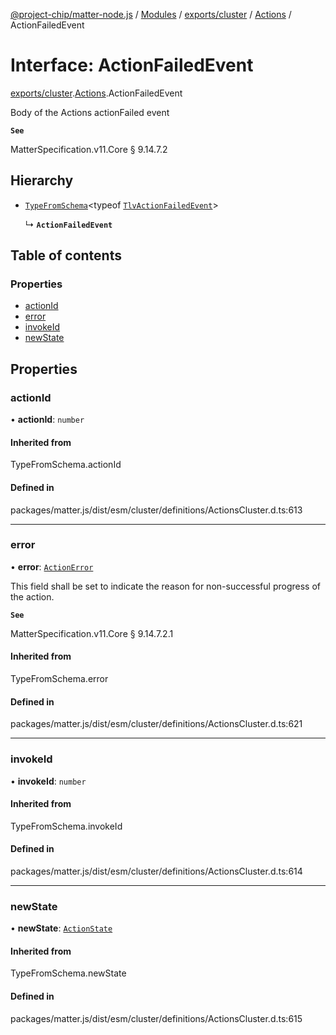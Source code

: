 [@project-chip/matter-node.js](../README.md) / [Modules](../modules.md) / [exports/cluster](../modules/exports_cluster.md) / [Actions](../modules/exports_cluster.Actions.md) / ActionFailedEvent

# Interface: ActionFailedEvent

[exports/cluster](../modules/exports_cluster.md).[Actions](../modules/exports_cluster.Actions.md).ActionFailedEvent

Body of the Actions actionFailed event

**`See`**

MatterSpecification.v11.Core § 9.14.7.2

## Hierarchy

- [`TypeFromSchema`](../modules/exports_tlv.md#typefromschema)\<typeof [`TlvActionFailedEvent`](../modules/exports_cluster.Actions.md#tlvactionfailedevent)\>

  ↳ **`ActionFailedEvent`**

## Table of contents

### Properties

- [actionId](exports_cluster.Actions.ActionFailedEvent.md#actionid)
- [error](exports_cluster.Actions.ActionFailedEvent.md#error)
- [invokeId](exports_cluster.Actions.ActionFailedEvent.md#invokeid)
- [newState](exports_cluster.Actions.ActionFailedEvent.md#newstate)

## Properties

### actionId

• **actionId**: `number`

#### Inherited from

TypeFromSchema.actionId

#### Defined in

packages/matter.js/dist/esm/cluster/definitions/ActionsCluster.d.ts:613

___

### error

• **error**: [`ActionError`](../enums/exports_cluster.Actions.ActionError.md)

This field shall be set to indicate the reason for non-successful progress of the action.

**`See`**

MatterSpecification.v11.Core § 9.14.7.2.1

#### Inherited from

TypeFromSchema.error

#### Defined in

packages/matter.js/dist/esm/cluster/definitions/ActionsCluster.d.ts:621

___

### invokeId

• **invokeId**: `number`

#### Inherited from

TypeFromSchema.invokeId

#### Defined in

packages/matter.js/dist/esm/cluster/definitions/ActionsCluster.d.ts:614

___

### newState

• **newState**: [`ActionState`](../enums/exports_cluster.Actions.ActionState.md)

#### Inherited from

TypeFromSchema.newState

#### Defined in

packages/matter.js/dist/esm/cluster/definitions/ActionsCluster.d.ts:615

